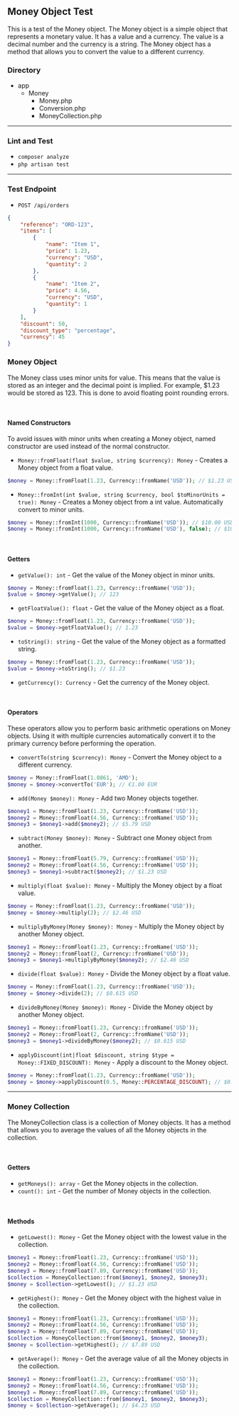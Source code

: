 ## Money Object Test

This is a test of the Money object. The Money object is a simple object that represents a monetary value. It has a value and a currency. The value is a decimal number and the currency is a string. The Money object has a method that allows you to convert the value to a different currency.

### Directory

- app
  - Money
    - Money.php
    - Conversion.php
    - MoneyCollection.php
---

### Lint and Test

- `composer analyze`
- `php artisan test`

---
### Test Endpoint

- `POST /api/orders`

```json
{
    "reference": "ORD-123",
    "items": [
        {
            "name": "Item 1",
            "price": 1.23,
            "currency": "USD",
            "quantity": 2
        },
        {
            "name": "Item 2",
            "price": 4.56,
            "currency": "USD",
            "quantity": 1
        }
    ],
    "discount": 50,
    "discount_type": "percentage",
    "currency": 45
}
```

### Money Object

The Money class uses minor units for value. This means that the value is stored as an integer and the decimal point is implied. For example, $1.23 would be stored as 123. This is done to avoid floating point rounding errors.

&nbsp;
#### Named Constructors

To avoid issues with minor units when creating a Money object, named constructor are used instead of the normal constructor.

* `Money::fromFloat(float $value, string $currency): Money` - Creates a Money object from a float value.
```php
$money = Money::fromFloat(1.23, Currency::fromName('USD')); // $1.23 USD
```
* `Money::fromInt(int $value, string $currency, bool $toMinorUnits = true): Money` - Creates a Money object from a int value. Automatically convert to minor units.
```php
$money = Money::fromInt(1000, Currency::fromName('USD')); // $10.00 USD
$money = Money::fromInt(1000, Currency::fromName('USD'), false); // $1000.00 USD
```
&nbsp;
#### Getters

* `getValue(): int` - Get the value of the Money object in minor units.
```php
$money = Money::fromFloat(1.23, Currency::fromName('USD'));
$value = $money->getValue(); // 123
```
* `getFloatValue(): float` - Get the value of the Money object as a float.
```php
$money = Money::fromFloat(1.23, Currency::fromName('USD'));
$value = $money->getFloatValue(); // 1.23
```
* `toString(): string` - Get the value of the Money object as a formatted string.
```php
$money = Money::fromFloat(1.23, Currency::fromName('USD'));
$value = $money->toString(); // $1.23
```
* `getCurrency(): Currency` - Get the currency of the Money object.

&nbsp;
#### Operators

These operators allow you to perform basic arithmetic operations on Money objects. Using it with multiple currencies automatically convert it to the primary currency before performing the operation.

* `convertTo(string $currency): Money` - Convert the Money object to a different currency.
```php
$money = Money::fromFloat(1.0861, 'AMD');
$money = $money->convertTo('EUR'); // €1.00 EUR
```
* `add(Money $money): Money` - Add two Money objects together.
```php
$money1 = Money::fromFloat(1.23, Currency::fromName('USD'));
$money2 = Money::fromFloat(4.56, Currency::fromName('USD'));
$money3 = $money1->add($money2); // $5.79 USD
```
* `subtract(Money $money): Money` - Subtract one Money object from another.
```php
$money1 = Money::fromFloat(5.79, Currency::fromName('USD'));
$money2 = Money::fromFloat(4.56, Currency::fromName('USD'));
$money3 = $money1->subtract($money2); // $1.23 USD
```
* `multiply(float $value): Money` - Multiply the Money object by a float value.
```php
$money = Money::fromFloat(1.23, Currency::fromName('USD'));
$money = $money->multiply(2); // $2.46 USD
```
* `multiplyByMoney(Money $money): Money` - Multiply the Money object by another Money object.
```php
$money1 = Money::fromFloat(1.23, Currency::fromName('USD'));
$money2 = Money::fromFloat(2, Currency::fromName('USD'));
$money3 = $money1->multiplyByMoney($money2); // $2.46 USD
```
* `divide(float $value): Money` - Divide the Money object by a float value.
```php
$money = Money::fromFloat(1.23, Currency::fromName('USD'));
$money = $money->divide(2); // $0.615 USD
```
* `divideByMoney(Money $money): Money` - Divide the Money object by another Money object.
```php
$money1 = Money::fromFloat(1.23, Currency::fromName('USD'));
$money2 = Money::fromFloat(2, Currency::fromName('USD'));
$money3 = $money1->divideByMoney($money2); // $0.615 USD
```
* `applyDiscount(int|float $discount, string $type = Money::FIXED_DISCOUNT): Money` - Apply a discount to the Money object.
```php
$money = Money::fromFloat(1.23, Currency::fromName('USD'));
$money = $money->applyDiscount(0.5, Money::PERCENTAGE_DISCOUNT); // $0.615 USD
```

---
### Money Collection

The MoneyCollection class is a collection of Money objects. It has a method that allows you to average the values of all the Money objects in the collection.

&nbsp;
#### Getters

* `getMoneys(): array` - Get the Money objects in the collection.
* `count(): int` - Get the number of Money objects in the collection.

&nbsp;
#### Methods

* `getLowest(): Money` - Get the Money object with the lowest value in the collection.
```php
$money1 = Money::fromFloat(1.23, Currency::fromName('USD'));
$money2 = Money::fromFloat(4.56, Currency::fromName('USD'));
$money3 = Money::fromFloat(7.89, Currency::fromName('USD'));
$collection = MoneyCollection::from($money1, $money2, $money3);
$money = $collection->getLowest(); // $1.23 USD
```
* `getHighest(): Money` - Get the Money object with the highest value in the collection.
```php
$money1 = Money::fromFloat(1.23, Currency::fromName('USD'));
$money2 = Money::fromFloat(4.56, Currency::fromName('USD'));
$money3 = Money::fromFloat(7.89, Currency::fromName('USD'));
$collection = MoneyCollection::from($money1, $money2, $money3);
$money = $collection->getHighest(); // $7.89 USD
```
* `getAverage(): Money` - Get the average value of all the Money objects in the collection.
```php
$money1 = Money::fromFloat(1.23, Currency::fromName('USD'));
$money2 = Money::fromFloat(4.56, Currency::fromName('USD'));
$money3 = Money::fromFloat(7.89, Currency::fromName('USD'));
$collection = MoneyCollection::from($money1, $money2, $money3);
$money = $collection->getAverage(); // $4.23 USD
```
